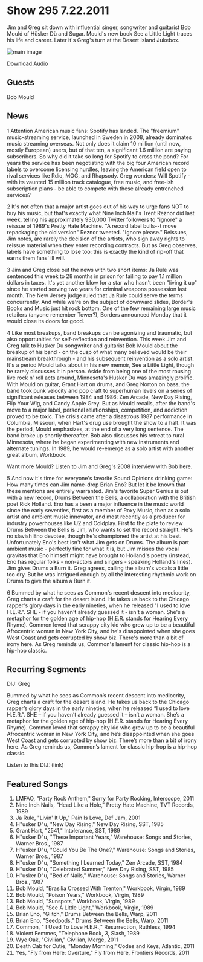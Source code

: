 # Show 295 7.22.2011
Jim and Greg sit down with influential singer, songwriter and guitarist Bob Mould of Hüsker Dü and Sugar. Mould's new book See a Little Light traces his life and career. Later it's Greg's turn at the Desert Island Jukebox.

![main image](http://www.soundopinions.org/images/2011/bobmould.jpg)

[Download Audio](http://audio.soundopinions.org/streams/2011/07/so_20110722.m3u)

## Guests
Bob Mould

## News
1 Attention American music fans: Spotify has landed. The "freemium" music-streaming service, launched in Sweden in 2008, already dominates music streaming overseas. Not only does it claim 10 million (until now, mostly European) users, but of that ten, a significant 1.6 million are paying subscribers. So why did it take so long for Spotify to cross the pond? For years the service has been negotiating with the big four American record labels to overcome licensing hurdles, leaving the American field open to rival services like Rdio, MOG, and Rhapsody. Greg wonders: Will Spotify - with its vaunted 15 million track catalogue, free music, and free-ish subscription plans - be able to compete with these already entrenched services?

2 It's not often that a major artist goes out of his way to urge fans NOT to buy his music, but that's exactly what Nine Inch Nail's Trent Reznor did last week, telling his approximately 930,000 Twitter followers to "ignore" a reissue of 1989's Pretty Hate Machine. "A record label bulls--t move repackaging the old version" Reznor tweeted. "Ignore please." Reissues, Jim notes, are rarely the decision of the artists, who sign away rights to reissue material when they enter recording contracts. But as Greg observes, labels have something to lose too: this is exactly the kind of rip-off that earns them fans' ill will.

3 Jim and Greg close out the news with two short items: Ja Rule was sentenced this week to 28 months in prison for failing to pay 1.1 million dollars in taxes. It's yet another blow for a star who hasn't been "living it up" since he started serving two years for criminal weapons possession last month. The New Jersey judge ruled that Ja Rule could serve the terms concurrently. And while we're on the subject of downward slides, Border's Books and Music just hit rock bottom. One of the few remaining large music retailers (anyone remember Tower?), Borders announced Monday that it would close its doors for good.

4 Like most breakups, band breakups can be agonizing and traumatic, but also opportunities for self-reflection and reinvention. This week Jim and Greg talk to Husker Du songwriter and guitarist Bob Mould about the breakup of his band - on the cusp of what many believed would be their mainstream breakthrough - and his subsequent reinvention as a solo artist. It's a period Mould talks about in his new memoir, See a Little Light, though he rarely discusses it in person. Aside from being one of the most rousing live rock n' roll acts around, Minnesota's Husker Du was amazingly prolific. With Mould on guitar, Grant Hart on drums, and Greg Norton on bass, the band took punk velocity and pop craft to superhuman levels on a series of significant releases between 1984 and 1986: Zen Arcade, New Day Rising, Flip Your Wig, and Candy Apple Grey. But as Mould recalls, after the band's move to a major label, personal relationships, competition, and addiction proved to be toxic. The crisis came after a disastrous 1987 performance in Columbia, Missouri, when Hart's drug use brought the show to a halt. It was the period, Mould emphasizes, at the end of a very long sentence. The band broke up shortly thereafter. Bob also discusses his retreat to rural Minnesota, where he began experimenting with new instruments and alternate tunings. In 1989, he would re-emerge as a solo artist with another great album, Workbook.

Want more Mould? Listen to Jim and Greg's 2008 interview with Bob here.

5 And now it's time for everyone's favorite Sound Opinions drinking game: How many times can Jim name-drop Brian Eno? But let it be known that these mentions are entirely warranted. Jim's favorite Super Genius is out with a new record, Drums Between the Bells, a collaboration with the British poet Rick Holland. Eno has a been a major influence in the music world since the early seventies, first as a member of Roxy Music, then as a solo artist and ambient music innovator, and most recently as a producer for industry powerhouses like U2 and Coldplay. First to the plate to review Drums Between the Bells is Jim, who wants to set the record straight. He's no slavish Eno devotee, though he's championed the artist at his best. Unfortunately Eno's best isn't what Jim gets on Drums. The album is part ambient music - perfectly fine for what it is, but Jim misses the vocal gravitas that Eno himself might have brought to Holland's poetry (instead, Eno has regular folks - non-actors and singers - speaking Holland's lines). Jim gives Drums a Burn it. Greg agrees, calling the album's vocals a little too dry. But he was intrigued enough by all the interesting rhythmic work on Drums to give the album a Burn it.

6 Bummed by what he sees as Common's recent descent into mediocrity, Greg charts a craft for the desert island. He takes us back to the Chicago rapper's glory days in the early nineties, when he released "I used to love H.E.R.". SHE - if you haven't already guessed it - isn't a woman. She's a metaphor for the golden age of hip-hop (H.E.R. stands for Hearing Every Rhyme). Common loved that scrappy city kid who grew up to be a beautiful Afrocentric woman in New York City, and he's disappointed when she goes West Coast and gets corrupted by show biz. There's more than a bit of irony here. As Greg reminds us, Common's lament for classic hip-hop is a hip-hop classic.


## Recurring Segments
DIJ: Greg

Bummed by what he sees as Common’s recent descent into mediocrity, Greg charts a craft for the desert island. He takes us back to the Chicago rapper’s glory days in the early nineties, when he released “I used to love H.E.R.”. SHE – if you haven’t already guessed it – isn’t a woman. She’s a metaphor for the golden age of hip-hop (H.E.R. stands for Hearing Every Rhyme). Common loved that scrappy city kid who grew up to be a beautiful Afrocentric woman in New York City, and he’s disappointed when she goes West Coast and gets corrupted by show biz. There’s more than a bit of irony here. As Greg reminds us, Common’s lament for classic hip-hop is a hip-hop classic.

Listen to this DIJ: (link)

## Featured Songs
1. LMFAO, "Party Rock Anthem," Sorry for Party Rocking, Interscope, 2011
2. Nine Inch Nails, "Head Like a Hole," Pretty Hate Machine, TVT Records, 1989
3. Ja Rule, "Livin' It Up," Pain Is Love, Def Jam, 2001
4. H"usker D"u, "New Day Rising," New Day Rising, SST, 1985
5. Grant Hart, "2541," Intolerance, SST, 1989
6. H"usker D"u, "These Important Years," Warehouse: Songs and Stories, Warner Bros., 1987
7. H"usker D"u, "Could You Be The One?," Warehouse: Songs and Stories, Warner Bros., 1987
8. H"usker D"u, "Something I Learned Today," Zen Arcade, SST, 1984
9. H"usker D"u, "Celebrated Summer," New Day Rising, SST, 1985
10. H"usker D"u, "Bed of Nails," Warehouse: Songs and Stories, Warner Bros., 1987
11. Bob Mould, "Brasilia Crossed With Trenton," Workbook, Virgin, 1989
12. Bob Mould, "Poison Years," Workbook, Virgin, 1989
13. Bob Mould, "Sunspots," Workbook, Virgin, 1989
14. Bob Mould, "See A Little Light," Workbook, Virgin, 1989
15. Brian Eno, "Glitch," Drums Between the Bells, Warp, 2011
16. Brian Eno, "Seedpods," Drums Between the Bells, Warp, 2011
17. Common, " I Used To Love H.E.R.," Resurrection, Ruthless, 1994
18. Violent Femmes, "Telephone Book, 3, Slash, 1989
19. Wye Oak, "Civilian," Civilian, Merge, 2011
20. Death Cab for Cutie, "Monday Morning," Codes and Keys, Atlantic, 2011
21. Yes, "Fly from Here: Overture," Fly from Here, Frontiers Records, 2011
